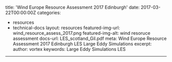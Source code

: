 title: 'Wind Europe Resource Assessment 2017 Edinburgh'
date: 2017-03-22T00:00:00Z
categories:
- resources
- technical-docs
layout: resources
featured-img-url: wind_resource_assess_2017.png
featured-img-alt: wind resoruce assessment
docs-url: LES_scotland_Gil.pdf
meta: Wind Europe Resource Assessment 2017 Edinburgh LES Large Eddy Simulations
excerpt: 
author: vortex
keywords: Large Eddy Simulations LES
---

